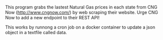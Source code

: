 This program grabs the lastest Natural Gas prices in each state from  CNG Now (http://www.cngnow.com/) by web scraping their website. 
Urge CNG Now to add a new endpoint to their REST API! 

This works by runnong a cron job on a docker container to update a json object in a textfile called data. 



 